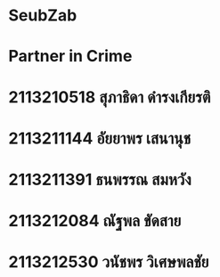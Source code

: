 # SeubZab
# Partner in Crime
# 2113210518 สุภาธิดา ดำรงเกียรติ
# 2113211144 อัยยาพร เสนานุช
# 2113211391 ธนพรรณ สมหวัง
# 2113212084 ณัฐพล ขัดสาย
# 2113212530 วนัชพร วิเศษพลชัย
